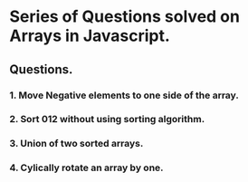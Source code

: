 
# Series of Questions solved on Arrays in Javascript.

## Questions.

### 1. Move Negative elements to one side of the array.
### 2. Sort 012 without using sorting algorithm.
### 3. Union of two sorted arrays.
### 4. Cylically rotate an array by one.

